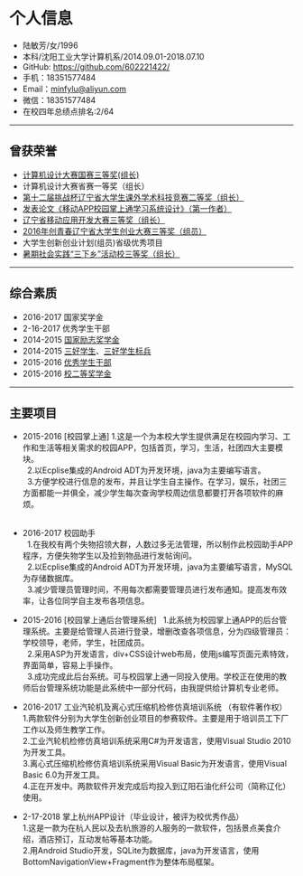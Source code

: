 # 个人信息
- 陆敏芳/女/1996
- 本科/沈阳工业大学计算机系/2014.09.01-2018.07.10
- GitHub: https://github.com/602221422/
- 手机：18351577484
- Email：minfylu@aliyun.com
- 微信：18351577484
- 在校四年总绩点排名:2/64
---

## 曾获荣誉

 - [计算机设计大赛国赛三等奖(组长)](https://github.com/602221422/img/blob/master/image/%E8%AE%A1%E7%AE%97%E6%9C%BA%E8%AE%BE%E8%AE%A1%E5%A4%A7%E8%B5%9B%E5%9B%BD%E8%B5%9B%E4%B8%89%E7%AD%89%E5%A5%96.JPG)
 - 计算机设计大赛省赛一等奖（组长）
 - [第十二届挑战杯辽宁省大学生课外学术科技竞赛二等奖（组长）](https://github.com/602221422/img/blob/master/image/%E6%8C%91%E6%88%98%E6%9D%AF%E7%9C%81%E8%B5%9B%E4%BA%8C%E7%AD%89%E5%A5%96.JPG)
 - [发表论文《移动APP校园掌上通学习系统设计》（第一作者）](https://github.com/602221422/img/blob/master/image/%E7%9F%A5%E7%BD%91%E6%88%AA%E5%9B%BE.png)
 - [辽宁省移动应用开发大赛三等奖（组长）](https://github.com/602221422/img/blob/master/image/%E7%A7%BB%E5%8A%A8%E5%BC%80%E5%8F%91%E5%BA%94%E7%94%A8%E5%A4%A7%E8%B5%9B%E7%9C%81%E8%B5%9B%E4%B8%89%E7%AD%89%E5%A5%96.JPG)
 - [2016年创青春辽宁省大学生创业大赛三等奖（组员）](https://github.com/602221422/img/blob/master/image/%E5%88%9B%E9%9D%92%E6%98%A5%E5%A4%A7%E5%AD%A6%E7%94%9F%E5%88%9B%E4%B8%9A%E5%A4%A7%E8%B5%9B%E7%9C%81%E8%B5%9B%E4%B8%89%E7%AD%89%E5%A5%96.JPG)
 - 大学生创新创业计划(组员)省级优秀项目
 - [暑期社会实践“三下乡”活动校三等奖（组长）](https://github.com/602221422/img/blob/master/image/%E6%9A%91%E6%9C%9F%E5%AE%9E%E8%B7%B5%E6%A0%A1%E8%B5%9B%E4%B8%89%E7%AD%89%E5%A5%96.JPG)
---

 ## 综合素质
 - 2016-2017  国家奖学金  
 - 2-16-2017 优秀学生干部
 - 2014-2015 [国家励志奖学金](https://github.com/602221422/img/blob/master/image/%E5%9B%BD%E5%AE%B6%E5%8A%B1%E5%BF%97%E5%A5%96%E5%AD%A6%E9%87%91.JPG)
 - 2014-2015 [三好学生](https://github.com/602221422/img/blob/master/image/%E6%A0%A1%E4%B8%89%E5%A5%BD%E5%AD%A6%E7%94%9F.JPG)、[三好学生标兵](https://github.com/602221422/img/blob/master/image/%E6%A0%A1%E4%B8%89%E5%A5%BD%E5%AD%A6%E7%94%9F%E6%A0%87%E5%85%B5.JPG)
 - 2015-2016 [优秀学生干部](https://github.com/602221422/img/blob/master/image/%E6%A0%A1%E4%BC%98%E7%A7%80%E5%AD%A6%E7%94%9F%E5%B9%B2%E9%83%A8.JPG)
 - 2015-2016 [校二等奖学金](https://github.com/602221422/img/blob/master/image/%E6%A0%A1%E4%BA%8C%E7%AD%89%E5%A5%96%E5%AD%A6%E9%87%91.JPG)

---

## 主要项目

 - 2015-2016 [校园掌上通]
   1.这是一个为本校大学生提供满足在校园内学习、工作和生活等相关需求的校园APP，包括首页，学习，生活，社团四大主要模块。  
   2.以Ecplise集成的Android ADT为开发环境，java为主要编写语言。  
   3.方便学校进行信息的发布，并且让学生自主操作。在学习，娱乐，社团三方面都能一并俱全，减少学生每次查询学校周边信息都要打开各项软件的麻烦。   
     
 - 2016-2017 校园助手  
   1.在我校有两个失物招领大群，人数过多无法管理，所以制作此校园助手APP程序，方便失物学生以及捡到物品进行发帖询问。  
   2.以Ecplise集成的Android ADT为开发环境，java为主要编写语言，MySQL为存储数据库。  
   3.减少管理员管理时间，不用每次都需要管理员进行发布通知。提高发布效率，让各位同学自主发布各项信息。    
 
 - 2015-2016 [校园掌上通后台管理系统]
   1.此系统为校园掌上通APP的后台管理系统。主要是给管理人员进行登录，增删改查各项信息，分为四级管理员：学校领导，老师，学生，社团成员。  
   2.采用ASP为开发语言，div+CSS设计web布局，使用js编写页面元素特效，界面简单，容易上手操作。  
   3.成功完成此后台系统。可与校园掌上通一同投入使用。学校正在使用的教师后台管理系统功能是此系统中一部分代码，由我提供给计算机专业老师。  
   
 - 2016-2017 工业汽轮机及离心式压缩机检修仿真培训系统  （有软件著作权）
   1.两款软件分别为大学生创新创业项目的参赛软件。主要是用于培训员工下厂工作以及师生教学工作。  
   2.工业汽轮机检修仿真培训系统采用C#为开发语言，使用Visual Studio 2010为开发工具。  
   3.离心式压缩机检修仿真培训系统采用Visual Basic为开发语言，使用Visual Basic 6.0为开发工具。  
   4.正在开发中。两款软件开发完成后均投入到辽阳石油化纤公司（简称辽化）使用。  
 
 - 2-17-2018 掌上杭州APP设计（毕业设计，被评为校优秀作品）  
   1.这是一款为在杭人民以及去杭旅游的人服务的一款软件，包括景点美食介绍，酒店预订，互动发帖等基本功能。  
   2.用Android Studio开发，SQLite为数据库，java为开发语言，使用BottomNavigationView+Fragment作为整体布局框架。  


